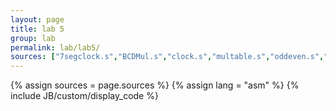 ```yaml
---
layout: page
title: lab 5
group: lab
permalink: lab/lab5/
sources: ["7segclock.s","BCDMul.s","clock.s","multable.s","oddeven.s","scroll.s","sumtable.s","transfer.s"]
---
```


{% assign sources = page.sources %}
{% assign lang = "asm" %}
{% include JB/custom/display_code %}
